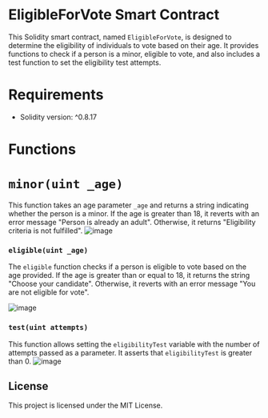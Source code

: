 # EligibleForVote Smart Contract

This Solidity smart contract, named `EligibleForVote`, is designed to determine the eligibility of individuals to vote based on their age.
It provides functions to check if a person is a minor, eligible to vote, and also includes a test function to set the eligibility test attempts.

# Requirements

- Solidity version: ^0.8.17

# Functions

# `minor(uint _age)`

This function takes an age parameter `_age` and returns a string indicating whether the person is a minor. If the age is greater than 18, 
it reverts with an error message "Person is already an adult". Otherwise, it returns "Eligibility criteria is not fulfilled".
![image](https://github.com/shubham07singh/Eligibleforvote/assets/126802667/1e767b4e-fe1a-4b74-9ded-598689c34214)



### `eligible(uint _age)`

The `eligible` function checks if a person is eligible to vote based on the age provided. If the age is greater than or equal to 18,
it returns the string "Choose your candidate". Otherwise, it reverts with an error message "You are not eligible for vote".

![image](https://github.com/shubham07singh/Eligibleforvote/assets/126802667/951950b8-1748-484d-8514-4cf7fad2be1e)

### `test(uint attempts)`

This function allows setting the `eligibilityTest` variable with the number of attempts passed as a parameter.
It asserts that `eligibilityTest` is greater than 0.
![image](https://github.com/shubham07singh/Eligibleforvote/assets/126802667/ba95e08f-ec11-431f-8563-21b6fb6ef637)


## License

This project is licensed under the MIT License. 

